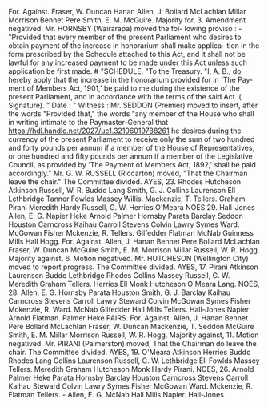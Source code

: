 For. Against. Fraser, W. Duncan Hanan Allen, J. Bollard McLachlan Millar Morrison Bennet Pere Smith, E. M. McGuire. Majority for, 3. Amendment negatived. Mr. HORNSBY (Wairarapa) moved the fol- lowing proviso : - "Provided that every member of the present Parliament who desires to obtain payment of the increase in honorarium shall make applica- tion in the form prescribed by the Schedule attached to this Act, and it shall not be lawful for any increased payment to be made under this Act unless such application be first made. # "SCHEDULE. "To the Treasury. "I, A. B., do hereby apply that the increase in the honorarium provided for in 'The Pay- ment of Members Act, 1901,' be paid to me during the existence of the present Parliament, and in accordance with the terms of the said Act. ( Signature). " Date : " Witness : Mr. SEDDON (Premier) moved to insert, after the words "Provided that," the words "any member of the House who shall in writing intimate to the Paymaster-General that https://hdl.handle.net/2027/uc1.32106019788261 he desires during the currency of the present Parliament to receive only the sum of two hundred and forty pounds per annum if a member of the House of Representatives, or one hundred and fifty pounds per annum if a member of the Legislative Council, as provided by 'The Payment of Members Act, 1892,' shall be paid accordingly." Mr. G. W. RUSSELL (Riccarton) moved, "That the Chairman leave the chair." The Committee divided. AYES, 23. Rhodes Hutcheson Atkinson Russell, W. R. Buddo Lang Smith, G. J. Collins Laurenson Ell Lethbridge Tanner Fowlds Massey Willis. Mackenzie, T. Tellers. Graham Pirani Meredith Hardy Russell, G. W. Herries O'Meara NOES 29. Hall-Jones Allen, E. G. Napier Heke Arnold Palmer Hornsby Parata Barclay Seddon Houston Carncross Kaihau Carroll Stevens Colvin Lawry Symes Ward. McGowan Fisher Mckenzie, R. Tellers. Gilfedder Flatman McNab Guinness Mills Hall Hogg. For. Against. Allen, J. Hanan Bennet Pere Bollard McLachlan Fraser, W. Duncan McGuire Smith, E. M. Morrison Millar Russell, W. R. Hogg. Majority against, 6. Motion negatived. Mr. HUTCHESON (Wellington City) moved to report progress. The Committee divided. AYES, 17. Pirani Atkinson Laurenson Buddo Lethbridge Rhodes Collins Massey Russell, G. W. Meredith Graham Tellers. Herries Ell Monk Hutcheson O'Meara Lang. NOES, 28. Allen, E. G. Hornsby Parata Houston Smith, G. J. Barclay Kaihau Carncross Stevens Carroll Lawry Steward Colvin McGowan Symes Fisher Mckenzie, R. Ward. McNab Gilfedder Hall Mills Tellers. Hall-Jones Napier Arnold Flatman. Palmer Heke PAIRS. For. Against. Allen, J. Hanan Bennet Pere Bollard McLachlan Fraser, W. Duncan Mackenzie, T. Seddon McGuire Smith, E. M. Millar Morrison Russell, W. R. Hogg. Majority against, 11. Motion negatived. Mr. PIRANI (Palmerston) moved, That the Chairman do leave the chair. The Committee divided. AYES, 19. O'Meara Atkinson Herries Buddo Rhodes Lang Collins Laurenson Russell, G. W. Lethbridge Ell Fowlds Massey Tellers. Meredith Graham Hutcheson Monk Hardy Pirani. NOES, 26. Arnold Palmer Heke Parata Hornsby Barclay Houston Carncross Stevens Carroll Kaihau Steward Colvin Lawry Symes Fisher McGowan Ward. Mckenzie, R. Flatman Tellers. - Allen, E. G. McNab Hall Mills Napier. Hall-Jones 
